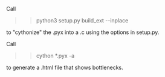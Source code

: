 Call

>> python3 setup.py build_ext --inplace

to "cythonize" the .pyx into a .c using the options in setup.py.

Call

>> cython *.pyx -a

to generate a .html file that shows bottlenecks. 